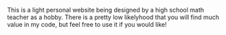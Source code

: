 This is a light personal website being designed by a high school math teacher as a hobby. There is a pretty low likelyhood that you will find much value in my code, but feel free to use it if you would like!
